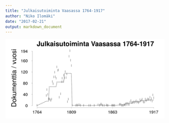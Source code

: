 ```yaml
---
title: "Julkaisutoiminta Vaasassa 1764-1917"
author: "Niko Ilomäki"
date: "2017-02-21"
output: markdown_document
---
```






![plot of chunk Vaasa](figure/Vaasa-1.png)


